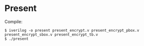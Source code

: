 # Present

Compile:

```
$ iverilog -o present present_encrypt.v present_encrypt_pbox.v present_encrypt_sbox.v present_encrypt_tb.v
$ ./present
```
